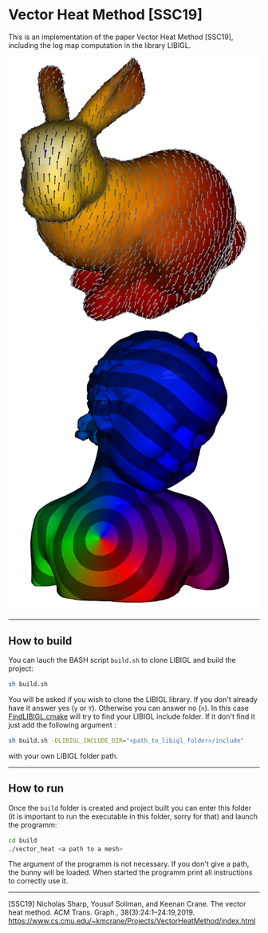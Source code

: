 # Vector Heat Method [SSC19]

This is an implementation of the paper Vector Heat Method [SSC19], including the log map computation in the library LIBIGL.

![](report/ims/parallel_transport.png)
![](report/ims/bimba_log.png)

----

## How to build

You can lauch the BASH script `build.sh` to clone LIBIGL and build the project:
```bash
sh build.sh
```
You will be asked if you wish to clone the LIBIGL library. If you don't already have it answer yes (`y` or `Y`). Otherwise you can answer no (`n`). In this case [FindLIBIGL.cmake](FindLIBIGL.cmake) will try to find your LIBIGL include folder. If it don't find it just add the following argument :
```bash
sh build.sh -DLIBIGL_INCLUDE_DIR="<path_to_libigl_folder>/include"
```
with your own LIBIGL folder path.

----

## How to run

Once the `build` folder is created and project built you can enter this folder (it is important to run the executable in this folder, sorry for that) and launch the programm:
```bash
cd build
./vector_heat <a path to a mesh>
```
The argument of the programm is not necessary. If you don't give a path, the bunny will be loaded. When started the programm print all instructions to correctly use it.

----


[SSC19] Nicholas Sharp, Yousuf Soliman, and Keenan Crane. The vector heat method. ACM Trans. Graph., 38(3):24:1–24:19,2019. https://www.cs.cmu.edu/~kmcrane/Projects/VectorHeatMethod/index.html